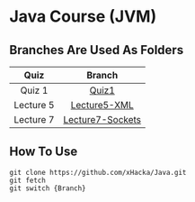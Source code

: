 # Java Course (JVM)

## Branches Are Used As Folders

|  Quiz  | Branch |
|:------:|:------:|
| Quiz 1 |  [Quiz1](https://github1s.com/xHacka/Java/tree/Quiz1) |
|Lecture 5| [Lecture5-XML](https://github1s.com/xHacka/Java/tree/Lecture5-XML)|
|Lecture 7| [Lecture7-Sockets](https://github1s.com/xHacka/Java/tree/Lecture7-Sockets)|

## How To Use

```
git clone https://github.com/xHacka/Java.git
git fetch
git switch {Branch}
```
